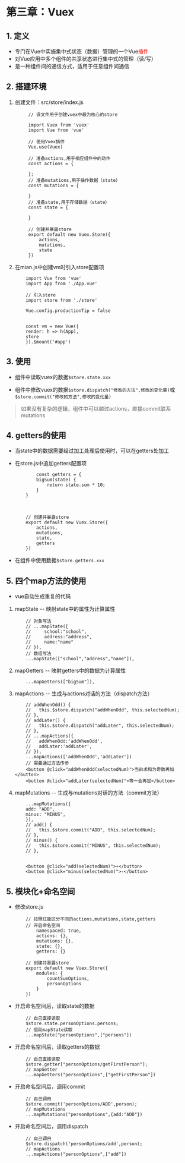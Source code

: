 # 第三章：Vuex

## 1. 定义

+ 专门在Vue中实施集中式状态（数据）管理的一个Vue<font color=red>插件</font>
+ 对Vue应用中多个组件的共享状态进行集中式的管理（读/写）
+ 是一种组件间的通信方式，适用于任意组件间通信

## 2. 搭建环境

1. 创建文件：src/store/index.js

   ```vue
        // 该文件用于创建vuex中最为核心的store

        import Vuex from 'vuex'
        import Vue from 'vue'

        // 使用Vuex插件
        Vue.use(Vuex)

        // 准备actions,用于相应组件中的动作
        const actions = {

        };
        // 准备mutations,用于操作数据（state）
        const mutations = {

        }
        // 准备state,用于存储数据（state）
        const state = {

        }

        // 创建并暴露store
        export default new Vuex.Store({
            actions,
            mutations, 
            state
        })
   ```

2. 在mian.js中创建vm时引入store配置项

    ```vue
        import Vue from 'vue'
        import App from './App.vue'

        // 引入store
        import store from './store'

        Vue.config.productionTip = false


        const vm = new Vue({
        render: h => h(App),
        store
        }).$mount('#app')
    ```

## 3. 使用

+ 组件中读取vuex的数据``$store.state.xxx``

+ 组件中修改vuex的数据``$store.dispatch("修改的方法",修改的变化量)``或``$store.commit("修改的方法",修改的变化量)``

> 如果没有复杂的逻辑，组件中可以越过actions，直接commit联系mutations

## 4. getters的使用

+ 当state中的数据需要经过加工处理后使用时，可以在getters处加工

+ 在store.js中追加getters配置项

    ```vue
            const getters = {
            bigSum(state) {
                return state.sum * 10;
            }
        }



        // 创建并暴露store
        export default new Vuex.Store({
            actions,
            mutations,
            state,
            getters
        })
    ```

+ 在组件中使用数据``$store.getters.xxx``

## 5. 四个map方法的使用

+ vue自动生成重复的代码

1. mapState -- 映射state中的属性为计算属性

    ```vue
        // 对象写法
        // ...mapState({
        //     school:"school",
        //     address:"address",
        //     name:"name"
        // }),
        // 数组写法
        ...mapState(["school","address","name"]),
    ```

2. mapGetters -- 映射getters中的数据为计算属性

    ```vue
        ...mapGetters(["bigSum"]),
    ```

3. mapActions -- 生成与actions对话的方法（dispatch方法）

    ```vue
        // addWhenOdd() {
        //   this.$store.dispatch("addWhenOdd", this.selectedNum);
        // },
        // addLater() {
        //   this.$store.dispatch("addLater", this.selectedNum);
        // },
        // ...mapActions({
        //   addWhenOdd:'addWhenOdd',
        //   addLater:'addLater',
        // }),
        ...mapActions(['addWhenOdd','addLater'])
        // 需要通过方法传参
        <button @click="addWhenOdd(selectedNum)">当前求和为奇数再加</button>
        <button @click="addLater(selectedNum)">等一会再加</button>
    ```

4. mapMutations -- 生成与mutations对话的方法（commit方法）

    ```vue
        ...mapMutations({
        add: "ADD",
        minus: "MINUS",
        }),
        // add() {
        //   this.$store.commit("ADD", this.selectedNum);
        // },
        // minus() {
        //   this.$store.commit("MINUS", this.selectedNum);
        // },


        <button @click="add(selectedNum)">+</button>
        <button @click="minus(selectedNum)">-</button>
    ```

## 5. 模块化+命名空间

+ 修改store.js
  
    ```vue
        // 按照红能区分不同的actions,mutations,state,getters
        // 开启命名空间
            namespaced: true,
            actions: {},
            mutations: {},
            state: {},
            getters: {}
    ```

    ```Vue
        // 创建并暴露store
        export default new Vuex.Store({
            modules: {
                countSumOptions,
                personOptions
            }
        })
    ```

+ 开启命名空间后，读取state的数据

    ```Vue
        // 自己直接读取
        $store.state.personOptions.persons;
        // 借助mapState读取
        ...mapState("personOptions",["persons"])
    ```

+ 开启命名空间后，读取getters的数据

    ```Vue
        // 自己直接读取
        $store.getter["personOptions/getFirstPerson"];
        // mapGetter
        ...mapGetters("personOptions",["getFirstPerson"])
    ```

+ 开启命名空间后，调用commit

    ```Vue
        // 自己调用
        $store.commit('personOptions/ADD',person);
        // mapMutations
        ...mapMutations("personOptions",{add:"ADD"})
    ```

+ 开启命名空间后，调用dispatch

    ```Vue
        // 自己调用
        $store.dispatch('personOptions/add',person);
        // mapActions
        ...mapActions("personOptions",["add"])
    ```

